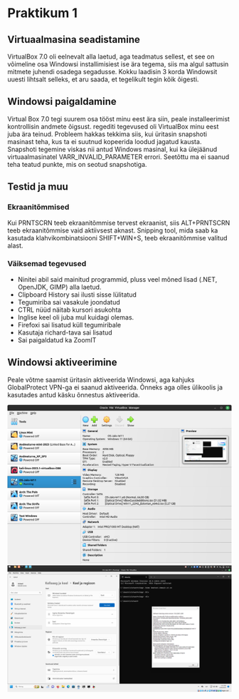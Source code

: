 # Praktikum 1

## Virtuaalmasina seadistamine
VirtualBox 7.0 oli eelnevalt alla laetud, aga teadmatus sellest, et see on võimeline osa Windowsi installimisiest ise ära tegema, siis ma algul sattusin mitmete juhendi osadega segadusse. Kokku laadisin 3 korda Windowsit uuesti lihtsalt selleks, et aru saada, et tegelikult tegin kõik õigesti.

## Windowsi paigaldamine
Virtual Box 7.0 tegi suurem osa tööst minu eest ära siin, peale installeerimist kontrollisin andmete õigsust. regediti tegevused oli VirtualBox minu eest juba ära teinud. Probleem hakkas tekkima siis, kui üritasin snapshoti masinast teha, kus ta ei suutnud kopeerida loodud jagatud kausta. Snapshoti tegemine viskas nii antud Windows masinal, kui ka ülejäänud virtuaalmasinatel VARR\_INVALID\_PARAMETER errori. Seetõttu ma ei saanud teha teatud punkte, mis on seotud snapshotiga.

## Testid ja muu
### Ekraanitõmmised
Kui PRNTSCRN teeb ekraanitõmmise tervest ekraanist, siis ALT+PRNTSCRN teeb ekraanitõmmise vaid aktiivsest aknast. Snipping tool, mida saab ka kasutada klahvikombinatsiooni SHIFT+WIN+S, teeb ekraanitõmmise valitud alast.

### Väiksemad tegevused
* Ninitei abil said mainitud programmid, pluss veel mõned lisad (.NET, OpenJDK, GIMP) alla laetud.
* Clipboard History sai ilusti sisse lülitatud
* Tegumiriba sai vasakule joondatud
* CTRL nüüd näitab kursori asukohta
* Inglise keel oli juba mul kuidagi olemas.
* Firefoxi sai lisatud küll tegumiribale
* Kasutaja richard-tava sai lisatud
* Sai paigaldatud ka ZoomIT

## Windowsi aktiveerimine
Peale võtme saamist üritasin aktiveerida Windowsi, aga kahjuks GlobalProtect VPN-ga ei saanud aktiveerida. Õnneks aga olles ülikoolis ja kasutades antud käsku õnnestus aktiveerida.

![](kodu1-sc1.png)
![](kodu1-sc2.png)
